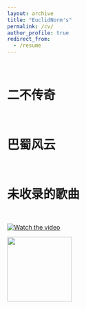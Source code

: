 ```yaml
---
layout: archive
title: "EuclidNorm's"
permalink: /cv/
author_profile: true
redirect_from:
  - /resume
---
```




<br/>

二不传奇
=========
<br/>


巴蜀风云
=========
<br/>


未收录的歌曲
=========
<br/>


[![Watch the video](https://github.com/EuclidNorm/EuclidNorm.github.io/blob/master/images/mstile-150x150.png)](https://github.com/EuclidNorm/EuclidNorm.github.io/blob/master/993422327548e961991962ba59f7fbef.mp4)

[<img src="https://github.com/EuclidNorm/EuclidNorm.github.io/blob/master/images/mstile-150x150.png" width="150" height="150"
/>](https://github.com/EuclidNorm/EuclidNorm.github.io/blob/master/993422327548e961991962ba59f7fbef.mp4)



